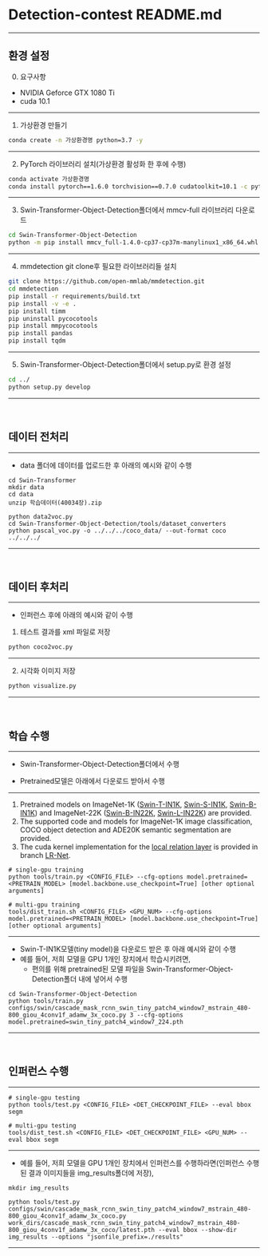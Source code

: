 # Detection-contest README.md
-----

## 환경 설정  
 0. 요구사항
  - NVIDIA Geforce GTX 1080 Ti
  - cuda 10.1
 ----- 
  
 1. 가상환경 만들기
 ```bash
 conda create -n 가상환경명 python=3.7 -y
 ```
 -----

 2. PyTorch 라이브러리 설치(가상환경 활성화 한 후에 수행)
 ```bash
 conda activate 가상환경명
 conda install pytorch==1.6.0 torchvision==0.7.0 cudatoolkit=10.1 -c pytorch -y
 ```
 -----

 3. Swin-Transformer-Object-Detection폴더에서 mmcv-full 라이브러리 다운로드
 ```bash
 cd Swin-Transformer-Object-Detection
 python -m pip install mmcv_full-1.4.0-cp37-cp37m-manylinux1_x86_64.whl
 ```
 -----
  
 4. mmdetection git clone후 필요한 라이브러리들 설치
 ```bash
 git clone https://github.com/open-mmlab/mmdetection.git
 cd mmdetection
 pip install -r requirements/build.txt
 pip install -v -e .
 pip install timm
 pip uninstall pycocotools
 pip install mmpycocotools
 pip install pandas
 pip install tqdm
 ```
 -----
  
 5. Swin-Transformer-Object-Detection폴더에서 setup.py로 환경 설정
 ```bash
 cd ../
 python setup.py develop
 ```
 -----
</br>

## 데이터 전처리  
-----

- data 폴더에 데이터를 업로드한 후 아래의 예시와 같이 수행
```
cd Swin-Transformer
mkdir data
cd data
unzip 학습데이터(40034장).zip

python data2voc.py
cd Swin-Transformer-Object-Detection/tools/dataset_converters
python pascal_voc.py -o ../../../coco_data/ --out-format coco ../../../
 ```
-----
</br>

## 데이터 후처리
-----

- 인퍼런스 후에 아래의 예시와 같이 수행

1. 테스트 결과를 xml 파일로 저장
```bash
python coco2voc.py
 ```
-----

2. 시각화 이미지 저장
```bash
python visualize.py
```
-----

</br>

## 학습 수행  
-----

- Swin-Transformer-Object-Detection폴더에서 수행 

- Pretrained모델은 아래에서 다운로드 받아서 수행
-----

1. Pretrained models on ImageNet-1K ([Swin-T-IN1K](https://github.com/SwinTransformer/storage/releases/download/v1.0.0/swin_tiny_patch4_window7_224.pth), [Swin-S-IN1K](https://github.com/SwinTransformer/storage/releases/download/v1.0.0/swin_small_patch4_window7_224.pth), [Swin-B-IN1K](https://github.com/SwinTransformer/storage/releases/download/v1.0.0/swin_base_patch4_window7_224.pth)) and ImageNet-22K ([Swin-B-IN22K](https://github.com/SwinTransformer/storage/releases/download/v1.0.0/swin_base_patch4_window7_224_22k.pth), [Swin-L-IN22K](https://github.com/SwinTransformer/storage/releases/download/v1.0.0/swin_large_patch4_window7_224_22k.pth)) are provided.
2. The supported code and models for ImageNet-1K image classification, COCO object detection and ADE20K semantic segmentation are provided.
3. The cuda kernel implementation for the [local relation layer](https://arxiv.org/pdf/1904.11491.pdf) is provided in branch [LR-Net](https://github.com/microsoft/Swin-Transformer/tree/LR-Net).  

```
# single-gpu training
python tools/train.py <CONFIG_FILE> --cfg-options model.pretrained=<PRETRAIN_MODEL> [model.backbone.use_checkpoint=True] [other optional arguments]

# multi-gpu training
tools/dist_train.sh <CONFIG_FILE> <GPU_NUM> --cfg-options model.pretrained=<PRETRAIN_MODEL> [model.backbone.use_checkpoint=True] [other optional arguments] 
```
-----
- Swin-T-IN1K모델(tiny model)을 다운로드 받은 후 아래 예시와 같이 수행 
- 예를 들어, 저희 모델을 GPU 1개인 장치에서 학습시키려면,
    - 편의를 위해 pretrained된 모델 파일을 Swin-Transformer-Object-Detection폴더 내에 넣어서 수행
```
cd Swin-Transformer-Object-Detection
python tools/train.py configs/swin/cascade_mask_rcnn_swin_tiny_patch4_window7_mstrain_480-800_giou_4conv1f_adamw_3x_coco.py 3 --cfg-options model.pretrained=swin_tiny_patch4_window7_224.pth
```
-----
</br>

## 인퍼런스 수행 
-----

```
# single-gpu testing
python tools/test.py <CONFIG_FILE> <DET_CHECKPOINT_FILE> --eval bbox segm

# multi-gpu testing
tools/dist_test.sh <CONFIG_FILE> <DET_CHECKPOINT_FILE> <GPU_NUM> --eval bbox segm
```  
-----

- 예를 들어, 저희 모델을 GPU 1개인 장치에서 인퍼런스를 수행하라면(인퍼런스 수행된 결과 이미지들을 img_results폴더에 저장),

```
mkdir img_results

python tools/test.py configs/swin/cascade_mask_rcnn_swin_tiny_patch4_window7_mstrain_480-800_giou_4conv1f_adamw_3x_coco.py work_dirs/cascade_mask_rcnn_swin_tiny_patch4_window7_mstrain_480-800_giou_4conv1f_adamw_3x_coco/latest.pth --eval bbox --show-dir img_results --options "jsonfile_prefix=./results"
```
-----
